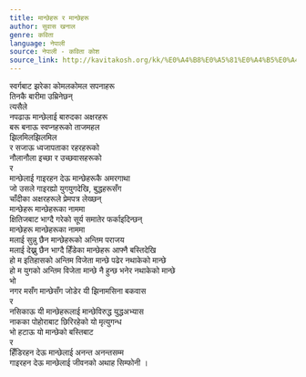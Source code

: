 ```yaml
---
title: मान्छेहरू र मान्छेहरू
author: सुवास खनाल
genre: कविता
language: नेपाली
source: नेपाली - कविता कोश
source_link: http://kavitakosh.org/kk/%E0%A4%B8%E0%A5%81%E0%A4%B5%E0%A4%BE%E0%A4%B8_%E0%A4%96%E0%A4%A8%E0%A4%BE%E0%A4%B2
---
```


स्वर्गबाट झरेका कोमलकोमल सपनाहरू  
तिनकै बारीमा उम्रिनेछन्  
त्यसैले  
नपढाऊ मान्छेलाई बारुदका अक्षरहरू  
बरू बनाऊ स्वप्नहरूको ताजमहल  
झिलमिलझिलमिल  
र सजाऊ ध्वजापताका रहरहरूको  
नौलानौला इच्छा र उच्छवासहरूको  
र  
मान्छेलाई गाइरहन देऊ मान्छेहरूकै अमरगाथा  
जो उसले गाइरह्यो युगयुगदेखि, बुद्धहरूसँग  
चाँदीका अक्षरहरूले प्रेमपत्र लेख्छन्  
मान्छेहरू मान्छेहरूका नाममा  
क्षितिजबाट भाग्दै गरेको सूर्य समातेर फर्काइदिन्छन्  
मान्छेहरू मान्छेहरूका नाममा  
मलाई सुन्नु छैन मान्छेहरूको अन्तिम पराजय  
मलाई देख्नु छैन भाग्दै हिँडेका मान्छेहरू आफ्नै बस्तिदेखि  
हो म इतिहासको अन्तिम विजेता मान्छे पढेर नथाकेको मान्छे  
हो म युगको अन्तिम विजेता मान्छे नै हुन्छ भनेर नथाकेको मान्छे  
भो  
नगर मसँग मान्छेसँग जोडेर यी झिनामसिना बकवास  
र  
नसिकाऊ यी मान्छेहरूलाई मान्छेविरुद्ध युद्धअभ्यास  
नाकका पोहोराबाट छिरिरहेको यो मृत्युगन्ध  
भो हटाऊ यो मान्छेको बस्तिबाट  
र  
हिँडिरहन देऊ मान्छेलाई अनन्त अनन्तसम्म  
गाइरहन देऊ मान्छेलाई जीवनको अथाह सिम्फोनी ।
